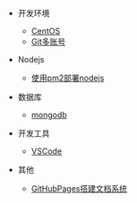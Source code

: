 - 开发环境
  - [CentOS](centos.md)
  - [Git多账号](git.md)

- Nodejs
  - [使用pm2部署nodejs](pm2.md)

- 数据库
  - [mongodb](mongodb.md)

- 开发工具
  - [VSCode](vscode.md)

- 其他
    - [GitHubPages搭建文档系统](githubpages.md)

